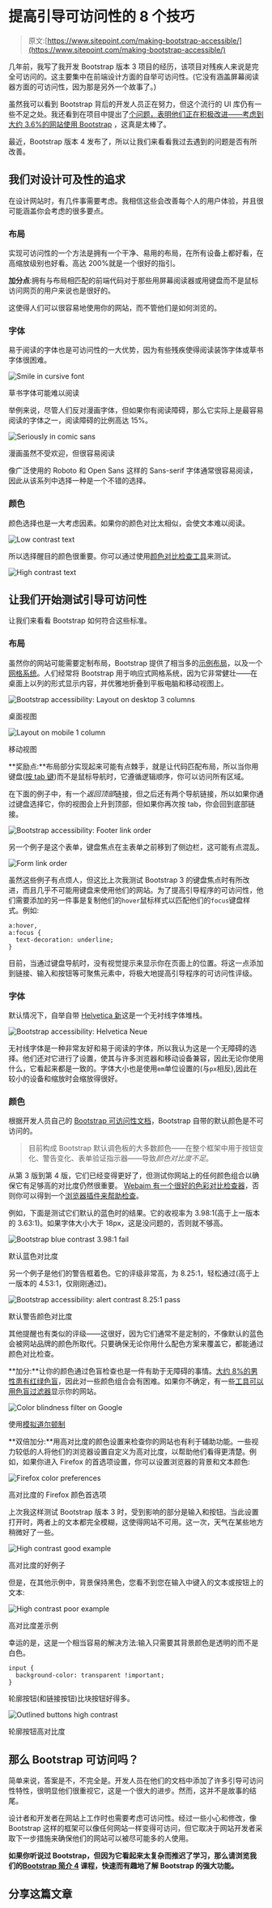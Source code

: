 # 提高引导可访问性的 8 个技巧

> 原文:[https://www.sitepoint.com/making-bootstrap-accessible/](https://www.sitepoint.com/making-bootstrap-accessible/)

几年前，我写了我开发 Bootstrap 版本 3 项目的经历，该项目对残疾人来说是完全可访问的。这主要集中在前端设计方面的自举可访问性。(它没有涵盖屏幕阅读器方面的可访问性，因为那是另外一个故事了。)

虽然我可以看到 Bootstrap 背后的开发人员正在努力，但这个流行的 UI 库仍有一些不足之处。我还看到在项目中提出了[个问题，表明他们正在积极改进——考虑到](https://github.com/twbs/bootstrap/issues?q=is:open%20is:issue%20label:accessibility)[大约 3.6%的网站使用 Bootstrap](https://trends.builtwith.com/docinfo/Twitter-Bootstrap) ，这真是太棒了。

最近，Bootstrap 版本 4 发布了，所以让我们来看看我过去遇到的问题是否有所改善。

## 我们对设计可及性的追求

在设计网站时，有几件事需要考虑。我相信这些会改善每个人的用户体验，并且很可能涵盖你会考虑的很多要点。

### 布局

实现可访问性的一个方法是拥有一个干净、易用的布局，在所有设备上都好看，在高缩放级别也好看。高达 200%就是一个很好的指引。

**加分点**:拥有与布局相匹配的前端代码对于那些用屏幕阅读器或用键盘而不是鼠标访问网页的用户来说也是很好的。

这使得人们可以很容易地使用你的网站，而不管他们是如何浏览的。

### 字体

易于阅读的字体也是可访问性的一大优势，因为有些残疾使得阅读装饰字体或草书字体很困难。

![Smile in cursive font](../Images/3b0b2e505c74f8d5a9dc6e098b47c86f.png)

草书字体可能难以阅读

举例来说，尽管人们反对漫画字体，但如果你有阅读障碍，那么它实际上是最容易阅读的字体之一，阅读障碍的比例高达 15%。

![Seriously in comic sans](../Images/5132cc4401c8890a327e89c6343b2841.png)

漫画虽然不受欢迎，但很容易阅读

像广泛使用的 Roboto 和 Open Sans 这样的 Sans-serif 字体通常很容易阅读，因此从该系列中选择一种是一个不错的选择。

### 颜色

颜色选择也是一大考虑因素。如果你的颜色对比太相似，会使文本难以阅读。

![Low contrast text](../Images/a1ef6271420e4fd388c0ac41b3ee868c.png)

所以选择醒目的颜色很重要。你可以通过使用[颜色对比检查工具](https://webaim.org/resources/contrastchecker/)来测试。

![High contrast text](../Images/8560057e159c7e1dd4c62270db70f96e.png)

## 让我们开始测试引导可访问性

让我们来看看 Bootstrap 如何符合这些标准。

### 布局

虽然你的网站可能需要定制布局，Bootstrap 提供了相当多的[示例布局](https://getbootstrap.com/docs/4.0/examples/)，以及一个[网格系统](https://getbootstrap.com/docs/4.0/layout/grid/)。人们经常将 Bootstrap 用于响应式网格系统，因为它非常健壮——在桌面上以列的形式显示内容，并优雅地折叠到平板电脑和移动视图上。

![Bootstrap accessibility: Layout on desktop 3 columns](../Images/7119809d4d910d83e2db117abc1d1eb7.png)

桌面视图

![Layout on mobile 1 column](../Images/a2e639d372f73ea7041ea7c5f0d28f42.png)

移动视图

**奖励点:**布局部分实现起来可能有点棘手，就是让代码匹配布局，所以当你用键盘([按 tab 键](https://www.nngroup.com/articles/keyboard-accessibility/))而不是鼠标导航时，它遵循逻辑顺序，你可以访问所有区域。

在下面的例子中，有一个*返回顶部*链接，但之后还有两个导航链接，所以如果你通过键盘选择它，你的视图会上升到顶部，但如果你再次按 tab，你会回到底部链接。

![Bootstrap accessibility: Footer link order](../Images/731bd00e4ac38c1dab8a2ce6835bebd9.png)

另一个例子是这个表单，键盘焦点在主表单之前移到了侧边栏，这可能有点混乱。

![Form link order](../Images/6d10038235a1e76e0904895971a83598.png)

虽然这些例子有点烦人，但这比上次我测试 Bootstrap 3 的键盘焦点时有所改进，而且几乎不可能用键盘来使用他们的网站。为了提高引导程序的可访问性，他们需要添加的另一件事是复制他们的`hover`鼠标样式以匹配他们的`focus`键盘样式。例如:

```
a:hover,
a:focus {
  text-decoration: underline;
} 
```

目前，当通过键盘导航时，没有视觉提示来显示你在页面上的位置。将这一点添加到链接、输入和按钮等可聚焦元素中，将极大地提高引导程序的可访问性评级。

### 字体

默认情况下，自举自带 [Helvetica 新](https://www.myfonts.com/fonts/linotype/neue-helvetica/)这是一个无衬线字体堆栈。

![Bootstrap accessibility: Helvetica Neue](../Images/9d38205ddfc6c86ac7a15efe15cf94fd.png)

无衬线字体是一种非常友好和易于阅读的字体，所以我认为这是一个无障碍的选择。他们还对它进行了设置，使其与许多浏览器和移动设备兼容，因此无论你使用什么，它看起来都是一致的。字体大小也是使用`em`单位设置的(与`px`相反),因此在较小的设备和缩放时会缩放得很好。

### 颜色

根据开发人员自己的 [Bootstrap 可访问性文档](https://getbootstrap.com/docs/4.0/getting-started/accessibility/#color-contrast)，Bootstrap 自带的默认颜色是不可访问的。

> 目前构成 Bootstrap 默认调色板的大多数颜色——在整个框架中用于按钮变化、警告变化、表单验证指示器——导致*颜色对比度不足*。

从第 3 版到第 4 版，它们已经变得更好了，但测试你网站上的任何颜色组合以确保它有足够高的对比度仍然很重要。 [Webaim 有一个很好的色彩对比检查器](https://webaim.org/resources/contrastchecker/)，否则你可以得到一个[浏览器插件来帮助检查](http://www.webaxe.org/color-contrast-tools/)。

例如，下面是测试它们默认的蓝色时的结果。它的收视率为 3.98:1(高于上一版本的 3.63:1)。如果字体大小大于 18px，这是没问题的，否则就不够高。

![Bootstrap blue contrast 3.98:1 fail](../Images/1bbf0b912db3bb89b659b7110879b79d.png)

默认蓝色对比度

另一个例子是他们的警告框着色。它的评级非常高，为 8.25:1，轻松通过(高于上一版本的 4.53:1，仅刚刚通过)。

![Bootstrap accessibility: alert contrast 8.25:1 pass](../Images/71e1af12213ec5752d14848143fd4025.png)

默认警告颜色对比度

其他提醒也有类似的评级——这很好，因为它们通常不是定制的，不像默认的蓝色会被网站品牌的颜色所取代。只要确保无论你用什么配色方案来覆盖它，都能通过颜色对比检查。

**加分:**让你的颜色通过色盲检查也是一件有助于无障碍的事情。[大约 8%的男性患有红绿色盲](http://www.colourblindawareness.org/colour-blindness/)，因此对一些颜色组合会有困难。如果你不确定，有一些[工具可以用色盲过滤器](https://css-tricks.com/accessibility-basics-testing-your-page-for-color-blindness/)显示你的网站。

![Color blindness filter on Google](../Images/d521f6f23aa015ce7c63986fda39870c.png)

使用[模拟道尔顿制](https://itunes.apple.com/ca/app/sim-daltonism/id693112260?mt=12)

**双倍加分:**用高对比度的颜色设置来检查你的网站也有利于辅助功能。一些视力较低的人将他们的浏览器设置自定义为高对比度，以帮助他们看得更清楚。例如，如果你进入 Firefox 的首选项设置，你可以设置浏览器的背景和文本颜色:

![Firefox color preferences](../Images/c523688d7bfc3fc480836237670439fc.png)

高对比度的 Firefox 颜色首选项

上次我这样测试 Bootstrap 版本 3 时，受到影响的部分是输入和按钮。当此设置打开时，两者上的文本都完全模糊，这使得网站不可用。这一次，天气在某些地方稍微好了一些。

![High contrast good example](../Images/19581a531083b4131a82d306cbe0cb0d.png)

高对比度的好例子

但是，在其他示例中，背景保持黑色，您看不到您在输入中键入的文本或按钮上的文本:

![High contrast poor example](../Images/f8c7e1b325076592877dab23624c5b12.png)

高对比度差示例

幸运的是，这是一个相当容易的解决方法:输入只需要其背景颜色是透明的而不是白色。

```
input {
  background-color: transparent !important;
} 
```

轮廓按钮(和链接按钮)比块按钮好得多。

![Outlined buttons high contrast](../Images/53d725cb7d9de2d3a6445d5a33f3d8a6.png)

轮廓按钮高对比度

## 那么 Bootstrap 可访问吗？

简单来说，答案是不，不完全是。开发人员在他们的文档中添加了许多引导可访问性特性，很明显他们很重视它，这是一个很大的进步。然而，这并不是故事的结尾。

设计者和开发者在网站上工作时也需要考虑可访问性。经过一些小心和修改，像 Bootstrap 这样的框架可以像任何网站一样变得可访问，但它取决于网站开发者采取下一步措施来确保他们的网站可以被尽可能多的人使用。

**如果你听说过 Bootstrap，但因为它看起来太复杂而推迟了学习，那么请浏览我们的[Bootstrap 简介 4](https://www.sitepoint.com/premium/courses/introduction-to-bootstrap-4-2984) 课程，快速而有趣地了解 Bootstrap 的强大功能。**

## 分享这篇文章